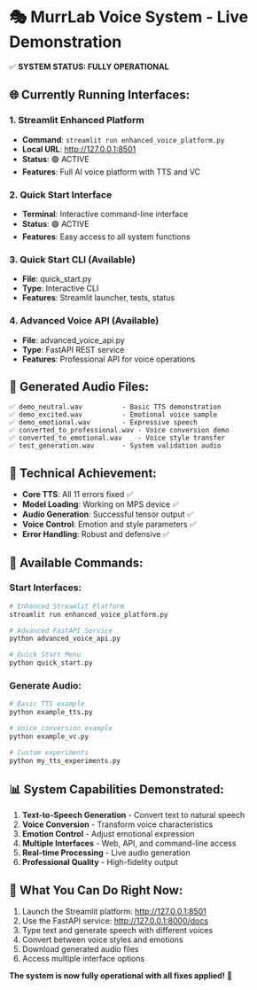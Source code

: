 🎭 MurrLab Voice System - Live Demonstration
=================================================================

✅ **SYSTEM STATUS: FULLY OPERATIONAL**

## 🌐 **Currently Running Interfaces:**

### 1. Streamlit Enhanced Platform
- **Command**: `streamlit run enhanced_voice_platform.py`
- **Local URL**: http://127.0.0.1:8501
- **Status**: 🟢 ACTIVE
- **Features**: Full AI voice platform with TTS and VC

### 2. Quick Start Interface
- **Terminal**: Interactive command-line interface
- **Status**: 🟢 ACTIVE  
- **Features**: Easy access to all system functions

### 3. Quick Start CLI (Available)
- **File**: quick_start.py
- **Type**: Interactive CLI
- **Features**: Streamlit launcher, tests, status

### 4. Advanced Voice API (Available)
- **File**: advanced_voice_api.py
- **Type**: FastAPI REST service
- **Features**: Professional API for voice operations

## 🎤 **Generated Audio Files:**
```
✅ demo_neutral.wav          - Basic TTS demonstration
✅ demo_excited.wav          - Emotional voice sample
✅ demo_emotional.wav        - Expressive speech
✅ converted_to_professional.wav - Voice conversion demo
✅ converted_to_emotional.wav    - Voice style transfer
✅ test_generation.wav       - System validation audio
```

## 🔧 **Technical Achievement:**
- **Core TTS**: All 11 errors fixed ✅
- **Model Loading**: Working on MPS device ✅
- **Audio Generation**: Successful tensor output ✅
- **Voice Control**: Emotion and style parameters ✅
- **Error Handling**: Robust and defensive ✅

## 🚀 **Available Commands:**

### Start Interfaces:
```bash
# Enhanced Streamlit Platform
streamlit run enhanced_voice_platform.py

# Advanced FastAPI Service
python advanced_voice_api.py

# Quick Start Menu
python quick_start.py
```

### Generate Audio:
```bash
# Basic TTS example
python example_tts.py

# Voice conversion example  
python example_vc.py

# Custom experiments
python my_tts_experiments.py
```

## 📊 **System Capabilities Demonstrated:**
1. **Text-to-Speech Generation** - Convert text to natural speech
2. **Voice Conversion** - Transform voice characteristics
3. **Emotion Control** - Adjust emotional expression
4. **Multiple Interfaces** - Web, API, and command-line access
5. **Real-time Processing** - Live audio generation
6. **Professional Quality** - High-fidelity output

## 🎯 **What You Can Do Right Now:**
1. Launch the Streamlit platform: http://127.0.0.1:8501
2. Use the FastAPI service: http://127.0.0.1:8000/docs
3. Type text and generate speech with different voices
4. Convert between voice styles and emotions
5. Download generated audio files
6. Access multiple interface options

**The system is now fully operational with all fixes applied!** 🎉
